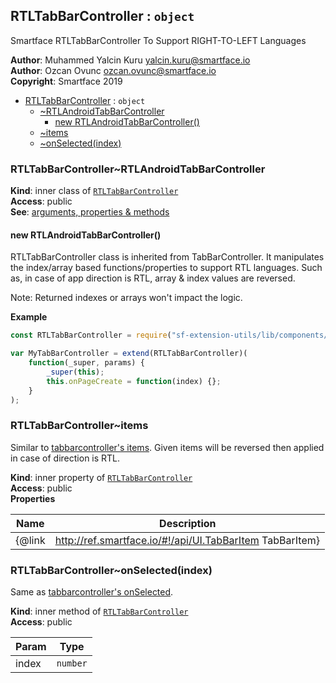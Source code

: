 <a name="module_RTLTabBarController"></a>

## RTLTabBarController : <code>object</code>
Smartface RTLTabBarController To Support RIGHT-TO-LEFT Languages

**Author**: Muhammed Yalcin Kuru <yalcin.kuru@smartface.io>  
**Author**: Ozcan Ovunc <ozcan.ovunc@smartface.io>  
**Copyright**: Smartface 2019  

* [RTLTabBarController](#module_RTLTabBarController) : <code>object</code>
    * [~RTLAndroidTabBarController](#module_RTLTabBarController..RTLAndroidTabBarController)
        * [new RTLAndroidTabBarController()](#new_module_RTLTabBarController..RTLAndroidTabBarController_new)
    * [~items](#module_RTLTabBarController..items)
    * [~onSelected(index)](#module_RTLTabBarController..onSelected)

<a name="module_RTLTabBarController..RTLAndroidTabBarController"></a>

### RTLTabBarController~RTLAndroidTabBarController
**Kind**: inner class of [<code>RTLTabBarController</code>](#module_RTLTabBarController)  
**Access**: public  
**See**: [arguments, properties & methods](http://ref.smartface.io/#!/api/UI.TabBarController)  
<a name="new_module_RTLTabBarController..RTLAndroidTabBarController_new"></a>

#### new RTLAndroidTabBarController()
RTLTabBarController class is inherited from TabBarController. It manipulates
the index/array based functions/properties to support RTL languages. Such as,
in case of app direction is RTL, array & index values are reversed.

Note: Returned indexes or arrays won't impact the logic.

**Example**  
```js
const RTLTabBarController = require("sf-extension-utils/lib/components/rtl-tabbarcontroller");

var MyTabBarController = extend(RTLTabBarController)(
    function(_super, params) {
        _super(this);
        this.onPageCreate = function(index) {};
    }
);
```
<a name="module_RTLTabBarController..items"></a>

### RTLTabBarController~items
Similar to [tabbarcontroller's items](http://ref.smartface.io/#!/api/UI.TabBarController-property-items). Given items will be reversed then applied in case of direction is RTL.

**Kind**: inner property of [<code>RTLTabBarController</code>](#module_RTLTabBarController)  
**Access**: public  
**Properties**

| Name | Description |
| --- | --- |
| {@link | http://ref.smartface.io/#!/api/UI.TabBarItem TabBarItem} |

<a name="module_RTLTabBarController..onSelected"></a>

### RTLTabBarController~onSelected(index)
Same as [tabbarcontroller's onSelected](http://ref.smartface.io/#!/api/UI.TabBarController-event-onSelected).

**Kind**: inner method of [<code>RTLTabBarController</code>](#module_RTLTabBarController)  
**Access**: public  

| Param | Type |
| --- | --- |
| index | <code>number</code> | 

